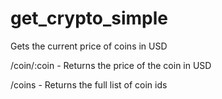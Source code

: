 # get_crypto_simple
Gets the current price of coins in USD

/coin/:coin - Returns the price of the coin in USD

/coins - Returns the full list of coin ids